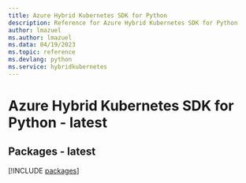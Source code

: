 ```yaml
---
title: Azure Hybrid Kubernetes SDK for Python
description: Reference for Azure Hybrid Kubernetes SDK for Python
author: lmazuel
ms.author: lmazuel
ms.data: 04/19/2023
ms.topic: reference
ms.devlang: python
ms.service: hybridkubernetes
---
```

# Azure Hybrid Kubernetes SDK for Python - latest
## Packages - latest
[!INCLUDE [packages](hybrid-kubernetes-index.md)]